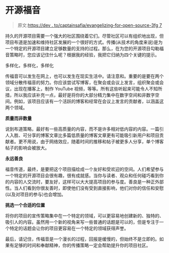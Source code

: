 # 开源福音

> 原文:[https://dev . to/captainsafia/evangelizing-for-open-source-3fg 7](https://dev.to/captainsafia/evangelizing-for-open-source-3fg7)

持久的开源项目需要一个强大的社区围绕着它们。尽管社区可以有组织地出现，但项目布道是加速和维持社区发展的一个很好的方式。传播(从技术的角度来说)是为一个特定的开源项目建立足够数量的支持的过程。那么，在为您的开源项目勾勒福音策略时，您应该记住什么呢？根据我的经验，我把它归纳为四个关键的提示。

多样化，多样化，多样化

传福音可以发生在网上，也可以发生在现实生活中。请注意和。重要的是要在两个领域分散传福音的努力。你应该尝试写博客，在聚会或会议上发言，组织聚会或会议，出现在播客上，制作 YouTube 视频，等等。所有这些听起来可能令人不知所措，所以我应该补充一点，最好是将你的大部分精力集中在数字空间和非数字空间。例如，该项目应该有一个活跃的博客和经常在会议上发言的贡献者，以涵盖这两个领域。

**质量而非数量**

说到布道策略，最好有一些高质量的内容，而不是许多相对低内容的内容。一篇引人入胜、可分享的博客文章比多篇低质量的博客文章更有可能吸引新用户和项目贡献者。更不用说，由于网络效应，随着时间的推移和帖子被更多人分享，单个博客帖子的影响会被放大。

**永远善良**

福音传道，最终，是要把这个项目描绘成一个友好和受欢迎的空间。人们希望参与一个特定的开源项目会很有趣，很有成就感。当你与读者、观众和任何碰巧看到你的内容的人交流时，要友好，这样可以大大提高项目的参与度。善良是一种正外部性。当人们看到你很友善时，即使他们没有受到直接影响，他们对你的信任和安慰(以及对项目的参与)也会增加。

**挑选一个合适的位置**

将你的项目的宣传策略集中在一个特定的领域，可以更容易地创建新的、独特的、吸引人的内容。虽然用一个新的视角来写一些普通的话题是可以的，但是专注于一个特定的话题会让你的项目更容易在一个特定的领域获得声誉。

最后，请记住，传福音是一个漫长的过程，回报是缓慢的，但始终不是立即的。如果有足够的时间和奉献精神，你的传播策略一定会帮助提升你的项目社区。